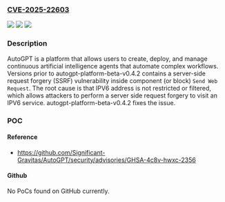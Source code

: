 ### [CVE-2025-22603](https://cve.mitre.org/cgi-bin/cvename.cgi?name=CVE-2025-22603)
![](https://img.shields.io/static/v1?label=Product&message=AutoGPT&color=blue)
![](https://img.shields.io/static/v1?label=Version&message=%3C%20autogpt-platform-beta-v0.4.2%20&color=brightgreen)
![](https://img.shields.io/static/v1?label=Vulnerability&message=CWE-918%3A%20Server-Side%20Request%20Forgery%20(SSRF)&color=brightgreen)

### Description

AutoGPT is a platform that allows users to create, deploy, and manage continuous artificial intelligence agents that automate complex workflows. Versions prior to autogpt-platform-beta-v0.4.2 contains a server-side request forgery (SSRF) vulnerability inside component (or block) `Send Web Request`. The root cause is  that IPV6 address is not restricted or filtered, which allows attackers to perform a server side request forgery to visit an IPV6 service. autogpt-platform-beta-v0.4.2 fixes the issue.

### POC

#### Reference
- https://github.com/Significant-Gravitas/AutoGPT/security/advisories/GHSA-4c8v-hwxc-2356

#### Github
No PoCs found on GitHub currently.

